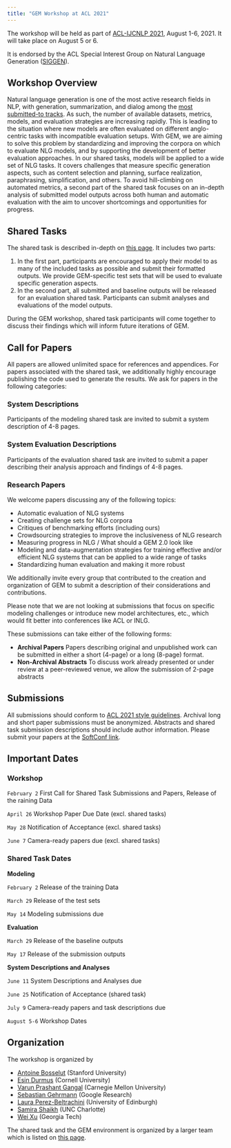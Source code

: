 ```yaml
---
title: "GEM Workshop at ACL 2021"
---
```


The workshop will be held as part of [ACL-IJCNLP 2021](https://2021.aclweb.org/), August 1-6, 2021. It will take place on August 5 or 6.

It is endorsed by the ACL Special Interest Group on Natural Language Generation ([SIGGEN](https://aclweb.org/aclwiki/SIGGEN)).

## Workshop Overview

Natural language generation is one of the most active research fields in NLP, with generation, summarization, and dialog among the [most submitted-to tracks](https://acl2020.org/blog/general-conference-statistics/). As such, the number of available datasets, metrics, models, and evaluation strategies are increasing rapidly. This is leading to the situation where new models are often evaluated on different anglo-centric tasks with incompatible evaluation setups. With GEM, we are aiming to solve this problem by standardizing and improving the corpora on which to evaluate NLG models, and by supporting the development of better evaluation approaches. In our shared tasks, models will be applied to a wide set of NLG tasks. It covers challenges that measure specific generation aspects, such as content selection and planning, surface realization, paraphrasing, simplification, and others.
To avoid hill-climbing on automated metrics, a second part of the shared task focuses on an in-depth analysis of submitted model outputs across both human and automatic evaluation with the aim to uncover shortcomings and opportunities for progress.

## Shared Tasks

The shared task is described in-depth on [this page](/shared_task). It includes two parts:

1) In the first part, participants are encouraged to apply their model to as many of the included tasks as possible and submit their formatted outputs. We provide GEM-specific test sets that will be used to evaluate specific generation aspects.
2) In the second part, all submitted and baseline outputs will be released for an evaluation shared task. Participants can submit analyses and evaluations of the model outputs.

During the GEM workshop, shared task participants will come together to discuss their findings which will inform future iterations of GEM.

## Call for Papers

All papers are allowed unlimited space for references and appendices. For papers associated with the shared task, we additionally highly encourage publishing the code used to generate the results. We ask for papers in the following categories:

### System Descriptions
Participants of the modeling shared task are invited to submit a system description of 4-8 pages.

### System Evaluation Descriptions
Participants of the evaluation shared task are invited to submit a paper describing their analysis approach and findings of 4-8 pages.

### Research Papers
We welcome papers discussing any of the following topics:

- Automatic evaluation of NLG systems
- Creating challenge sets for NLG corpora
- Critiques of benchmarking efforts (including ours)
- Crowdsourcing strategies to improve the inclusiveness of NLG research
- Measuring progress in NLG / What should a GEM 2.0 look like
- Modeling and data-augmentation strategies for training effective and/or efficient NLG systems that can be applied to a wide range of tasks
- Standardizing human evaluation and making it more robust

We additionally invite every group that contributed to the creation and organization of GEM to submit a description of their considerations and contributions.

Please note that we are not looking at submissions that focus on specific modeling challenges or introduce new model architectures, etc., which would fit better into conferences like ACL or INLG.

These submissions can take either of the following forms:
- **Archival Papers** Papers describing original and unpublished work can be submitted in either a short (4-page) or a long (8-page) format.
- **Non-Archival Abstracts** To discuss work already presented or under review at a peer-reviewed venue, we allow the submission of 2-page abstracts


## Submissions

All submissions should conform to [ACL 2021 style guidelines](https://2021.aclweb.org/calls/papers/). Archival long and short paper submissions must be anonymized. Abstracts and shared task submission descriptions should include author information. Please submit your papers at the [SoftConf link](https://www.softconf.com/acl2021/w10_GEM21/).

## Important Dates

### Workshop

`February 2` First Call for Shared Task Submissions and Papers, Release of the raining Data

`April 26` Workshop Paper Due Date (excl. shared tasks)

`May 28`  Notification of Acceptance (excl. shared tasks)

`June 7`  Camera-ready papers due (excl. shared tasks)

### Shared Task Dates

**Modeling**

`February 2` Release of the training Data

`March 29` Release of the test sets

`May 14` Modeling submissions due

**Evaluation**

`March 29` Release of the baseline outputs

`May 17` Release of the submission outputs

**System Descriptions and Analyses**

`June 11` System Descriptions and Analyses due

`June 25` Notification of Acceptance (shared task)

`July 9` Camera-ready papers and task descriptions due

`August 5-6` Workshop Dates


## Organization

The workshop is organized by

- [Antoine Bosselut](https://atcbosselut.github.io/) (Stanford University)
- [Esin Durmus](http://www.cs.cornell.edu/~esindurmus/) (Cornell University)
- [Varun Prashant Gangal](https://vgtomahawk.github.io/) (Carnegie Mellon University)
- [Sebastian Gehrmann](https://sebastiangehrmann.com) (Google Research)
- [Laura Perez-Beltrachini](http://homepages.inf.ed.ac.uk/lperez/) (University of Edinburgh)
- [Samira Shaikh](https://webpages.uncc.edu/sshaikh2/) (UNC Charlotte)
- [Wei Xu](https://cocoxu.github.io/) (Georgia Tech)

The shared task and the GEM environment is organized by a larger team which is listed on [this page](/team).
